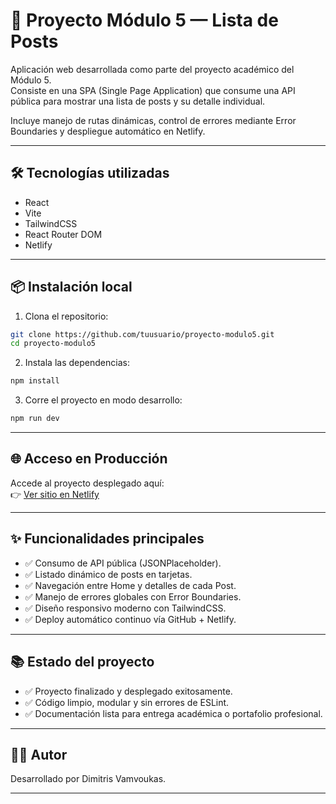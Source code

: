# 🚀 Proyecto Módulo 5 — Lista de Posts

Aplicación web desarrollada como parte del proyecto académico del Módulo 5.  
Consiste en una SPA (Single Page Application) que consume una API pública para mostrar una lista de posts y su detalle individual.

Incluye manejo de rutas dinámicas, control de errores mediante Error Boundaries y despliegue automático en Netlify.

---

## 🛠️ Tecnologías utilizadas

- React
- Vite
- TailwindCSS
- React Router DOM
- Netlify

---

## 📦 Instalación local

1. Clona el repositorio:

```bash
git clone https://github.com/tuusuario/proyecto-modulo5.git
cd proyecto-modulo5
```

2. Instala las dependencias:

```bash
npm install
```

3. Corre el proyecto en modo desarrollo:

```bash
npm run dev
```

---

## 🌐 Acceso en Producción

Accede al proyecto desplegado aquí:  
👉 [Ver sitio en Netlify](https://proyecto-modulo-5.netlify.app)

---

## ✨ Funcionalidades principales

- ✅ Consumo de API pública (JSONPlaceholder).
- ✅ Listado dinámico de posts en tarjetas.
- ✅ Navegación entre Home y detalles de cada Post.
- ✅ Manejo de errores globales con Error Boundaries.
- ✅ Diseño responsivo moderno con TailwindCSS.
- ✅ Deploy automático continuo vía GitHub + Netlify.

---

## 📚 Estado del proyecto

- ✅ Proyecto finalizado y desplegado exitosamente.
- ✅ Código limpio, modular y sin errores de ESLint.
- ✅ Documentación lista para entrega académica o portafolio profesional.

---

## 👨‍💻 Autor

Desarrollado por Dimitris Vamvoukas.

---
